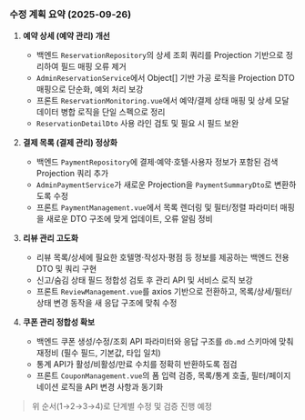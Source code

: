 ### 수정 계획 요약 (2025-09-26)

1. **예약 상세 (예약 관리) 개선**
   - 백엔드 `ReservationRepository`의 상세 조회 쿼리를 Projection 기반으로 정리하여 필드 매핑 오류 제거
   - `AdminReservationService`에서 Object[] 기반 가공 로직을 Projection DTO 매핑으로 단순화, 예외 처리 보강
   - 프론트 `ReservationMonitoring.vue`에서 예약/결제 상태 매핑 및 상세 모달 데이터 병합 로직을 단일 스펙으로 정리
   - `ReservationDetailDto` 사용 라인 검토 및 필요 시 필드 보완

2. **결제 목록 (결제 관리) 정상화**
   - 백엔드 `PaymentRepository`에 결제·예약·호텔·사용자 정보가 포함된 검색 Projection 쿼리 추가
   - `AdminPaymentService`가 새로운 Projection을 `PaymentSummaryDto`로 변환하도록 수정
   - 프론트 `PaymentManagement.vue`에서 목록 렌더링 및 필터/정렬 파라미터 매핑을 새로운 DTO 구조에 맞게 업데이트, 오류 알림 정비

3. **리뷰 관리 고도화**
   - 리뷰 목록/상세에 필요한 호텔명·작성자·평점 등 정보를 제공하는 백엔드 전용 DTO 및 쿼리 구현
   - 신고/숨김 상태 필드 정합성 검토 후 관리 API 및 서비스 로직 보강
   - 프론트 `ReviewManagement.vue`를 axios 기반으로 전환하고, 목록/상세/필터/상태 변경 동작을 새 응답 구조에 맞춰 수정

4. **쿠폰 관리 정합성 확보**
   - 백엔드 쿠폰 생성/수정/조회 API 파라미터와 응답 구조를 `db.md` 스키마에 맞춰 재정비 (필수 필드, 기본값, 타입 일치)
   - 통계 API가 활성/비활성/만료 수치를 정확히 반환하도록 점검
   - 프론트 `CouponManagement.vue`의 폼 입력 검증, 목록/통계 호출, 필터/페이지네이션 로직을 API 변경 사항과 동기화

> 위 순서(1→2→3→4)로 단계별 수정 및 검증 진행 예정

